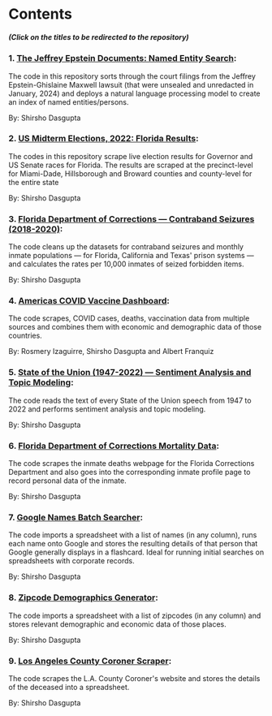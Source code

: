 # Contents

##### (Click on the titles to be redirected to the repository)

### 1. [The Jeffrey Epstein Documents: Named Entity Search](https://github.com/shirshod/epstein_records):
The code in this repository sorts through the court filings from the Jeffrey Epstein-Ghislaine Maxwell lawsuit (that were unsealed and unredacted in January, 2024) and deploys a natural language processing model to create an index of named entities/persons.

By: Shirsho Dasgupta


### 2. [US Midterm Elections, 2022: Florida Results](https://github.com/shirshod/florida_midterms_2022):
The codes in this repository scrape live election results for Governor and US Senate races for Florida. The results are scraped at the precinct-level for Miami-Dade, Hillsborough and Broward counties and county-level for the entire state

By: Shirsho Dasgupta


### 3. [Florida Department of Corrections — Contraband Seizures (2018-2020)](https://github.com/shirshod/fdc_contraband):
The code cleans up the datasets for contraband seizures and monthly inmate populations — for Florida, California and Texas' prison systems — and calculates the rates per 10,000 inmates of seized forbidden items. 

By: Shirsho Dasgupta


### 4. [Americas COVID Vaccine Dashboard](https://github.com/shirshod/americas_covidvaccine_dashboard):
The code scrapes, COVID cases, deaths, vaccination data from multiple sources and combines them with economic and demographic data of those countries. 

By: Rosmery Izaguirre, Shirsho Dasgupta and Albert Franquiz

### 5. [State of the Union (1947-2022) — Sentiment Analysis and Topic Modeling](https://github.com/shirshod/sotu_textanalysis):
The code reads the text of every State of the Union speech from 1947 to 2022 and performs sentiment analysis and topic modeling. 

By: Shirsho Dasgupta


### 6. [Florida Department of Corrections Mortality Data](https://github.com/shirshod/fdc_inmatedeaths_scraper):
The code scrapes the inmate deaths webpage for the Florida Corrections Department and also goes into the corresponding inmate profile page to record personal data of the inmate.

By: Shirsho Dasgupta


### 7. [Google Names Batch Searcher](https://github.com/shirshod/google_name_batchsearcher):
The code imports a spreadsheet with a list of names (in any column), runs each name onto Google and stores the resulting details of that person that Google generally displays in a flashcard. Ideal for running initial searches on spreadsheets with corporate records. 

By: Shirsho Dasgupta


### 8. [Zipcode Demographics Generator](https://github.com/shirshod/zipcode_demographics_generator):
The code imports a spreadsheet with a list of zipcodes (in any column) and stores relevant demographic and economic data of those places. 

By: Shirsho Dasgupta


### 9. [Los Angeles County Coroner Scraper](https://github.com/shirshod/la_countycoroner_scraper):
The code scrapes the L.A. County Coroner's website and stores the details of the deceased into a spreadsheet. 

By: Shirsho Dasgupta

